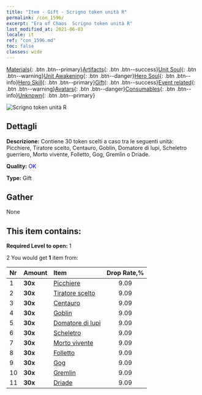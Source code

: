 ```yaml
---
title: "Item - Gift - Scrigno token unità R"
permalink: /con_1596/
excerpt: "Era of Chaos  Scrigno token unità R"
last_modified_at: 2021-06-03
locale: it
ref: "con_1596.md"
toc: false
classes: wide
---
```

 [Materials](/ItemsIT/){: .btn .btn--primary}[Artifacts](/ItemsIT/Artifacts/){: .btn .btn--success}[Unit Soul](/ItemsIT/UnitSoul/){: .btn .btn--warning}[Unit Awakening](/ItemsIT/UnitAwakening/){: .btn .btn--danger}[Hero Soul](/ItemsIT/HeroSoul/){: .btn .btn--info}[Hero Skill](/ItemsIT/HeroSkill/){: .btn .btn--primary}[Gift](/ItemsIT/Gift/){: .btn .btn--success}[Event related](/ItemsIT/Events/){: .btn .btn--warning}[Avatars](/ItemsIT/Avatars/){: .btn .btn--danger}[Consumables](/ItemsIT/Consumables/){: .btn .btn--info}[Unknown](/ItemsIT/Unknown/){: .btn .btn--primary}

 ![Scrigno token unità R](/images/t/i_907208.png)

## Dettagli
 **Descrizione:** Contiene 30 token scelti a caso tra le seguenti unità: Picchiere, Tiratore scelto, Centauro, Goblin, Domatore di lupi, Scheletro guerriero, Morto vivente, Folletto, Gog, Gremlin o Driade.

 **Quality:** <span style="color: #0000CD">OK</span>

 **Type:** Gift

## Gather

  None

## This item contains:

 **Required Level to open:** 1

 2 You would get **1** item  from:

  | Nr | Amount |     Item    | Drop Rate,% |
  |:---|:-------|:------------|:---------:|
  | 1 |  **30x** | [Picchiere](/ItemsIT/unt_190/) | 9.09 | 
  | 2 |  **30x** | [Tiratore scelto](/ItemsIT/unt_191/) | 9.09 | 
  | 3 |  **30x** | [Centauro](/ItemsIT/unt_199/) | 9.09 | 
  | 4 |  **30x** | [Goblin](/ItemsIT/unt_217/) | 9.09 | 
  | 5 |  **30x** | [Domatore di lupi](/ItemsIT/unt_218/) | 9.09 | 
  | 6 |  **30x** | [Scheletro](/ItemsIT/unt_208/) | 9.09 | 
  | 7 |  **30x** | [Morto vivente](/ItemsIT/unt_209/) | 9.09 | 
  | 8 |  **30x** | [Folletto](/ItemsIT/unt_226/) | 9.09 | 
  | 9 |  **30x** | [Gog](/ItemsIT/unt_227/) | 9.09 | 
  | 10 |  **30x** | [Gremlin](/ItemsIT/unt_235/) | 9.09 | 
  | 11 |  **30x** | [Driade](/ItemsIT/unt_262/) | 9.09 | 
